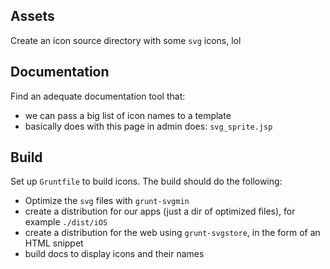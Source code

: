 ## Assets
Create an icon source directory with some `svg` icons, lol


## Documentation
Find an adequate documentation tool that:

* we can pass a big list of icon names to a template
* basically does with this page in admin does: `svg_sprite.jsp`


## Build
Set up `Gruntfile` to build icons. The build should do the following:

* Optimize the `svg` files with `grunt-svgmin`
* create a distribution for our apps (just a dir of optimized files), for example `./dist/iOS`
* create a distribution for the web using `grunt-svgstore`, in the form of an HTML snippet
* build docs to display icons and their names
